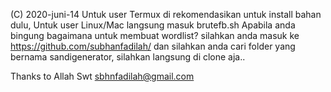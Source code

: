 (C) 2020-juni-14 
Untuk user Termux di rekomendasikan untuk install bahan dulu,
Untuk user Linux/Mac langsung masuk brutefb.sh
Apabila anda bingung bagaimana untuk membuat wordlist? silahkan anda masuk ke https://github.com/subhanfadilah/ dan silahkan anda cari folder yang bernama sandigenerator, silahkan langsung di clone aja..

Thanks to Allah Swt
sbhnfadilah@gmail.com
